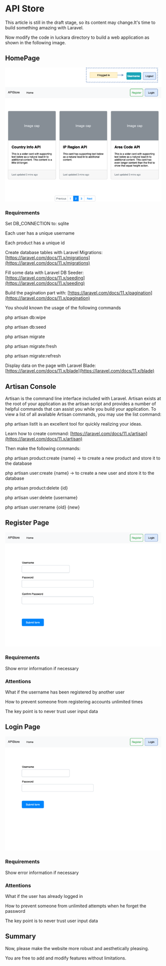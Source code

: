 # API Store

This article is still in the draft stage, so its content may change.It's time to build something amazing with Laravel.

Now modify the code in luckara directory to build a web application as shown in the following image.

## HomePage

![](./images/12-API_Store_1.png)

### Requirements

Set DB_CONNECTION to: sqlite

Each user has a unique username

Each product has a unique id

Create database tables with Laravel Migrations: [https://laravel.com/docs/11.x/migrations](https://laravel.com/docs/11.x/migrations)

Fill some data with Laravel DB Seeder: [https://laravel.com/docs/11.x/seeding](https://laravel.com/docs/11.x/seeding)

Build the pagination part with: [https://laravel.com/docs/11.x/pagination](https://laravel.com/docs/11.x/pagination)

You should known the usage of the following commands

php artisan db:wipe

php artisan db:seed

php artisan migrate

php artisan migrate:fresh

php artisan migrate:refresh


Display data on the page with Laravel Blade: [https://laravel.com/docs/11.x/blade](https://laravel.com/docs/11.x/blade)

## Artisan Console

Artisan is the command line interface included with Laravel. Artisan exists at the root of your application as the artisan script and provides a number of helpful commands that can assist you while you build your application. To view a list of all available Artisan commands, you may use the list command:

php artisan listIt is an excellent tool for quickly realizing your ideas.

Learn how to create command: [https://laravel.com/docs/11.x/artisan](https://laravel.com/docs/11.x/artisan)

Then make the following commands:

php artisan product:create {name} -&gt; to create a new product and store it to the database

php artisan user:create {name} -&gt; to create a new user and store it to the database

php artisan product:delete {id}

php artisan user:delete {username}

php artisan user:rename {old} {new}


## Register Page

![](./images/12-API_Store_2.png)

### Requirements

Show error information if necessary

### Attentions

What if the username has been registered by another user

How to prevent someone from registering accounts unlimited times

The key point is to never trust user input data

## Login Page

![](./images/12-API_Store_3.png)

### Requirements

Show error information if necessary

### Attentions

What if the user has already logged in

How to prevent someone from unlimited attempts when he forget the password

The key point is to never trust user input data

## Summary

Now, please make the website more robust and aesthetically pleasing.

You are free to add and modify features without limitations.